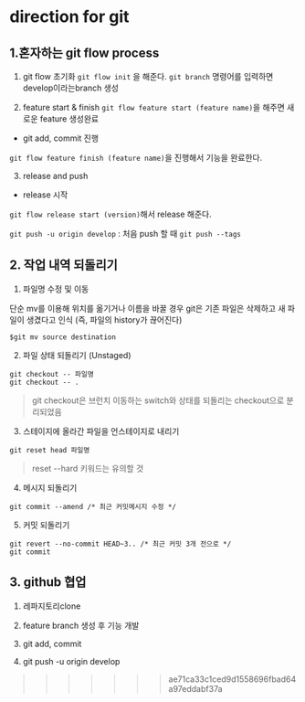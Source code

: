 # direction for git

## 1.혼자하는 git flow process

1) git flow 초기화
`git flow init` 을 해준다.
`git branch` 명령어를 입력하면 develop이라는branch 생성

2) feature start & finish
 `git flow feature start (feature name)`을 해주면 새로운 feature 생성완료

+ git add, commit 진행

`git flow feature finish (feature name)`을 진행해서 기능을 완료한다.

3) release and push
+ release 시작

`git flow release start (version)`해서 release 해준다.

`git push -u origin develop` : 처음 push 할 때
`git push --tags`




## 2. 작업 내역 되돌리기

1) 파일명 수정 및 이동

단순 mv를 이용해 위치를 옮기거나 이름을 바꿀 경우 git은 기존 파일은 삭제하고 새 파일이 생겼다고 인식 (즉, 파일의 history가 끊어진다)



```
$git mv source destination
```


2) 파일 상태 되돌리기 (Unstaged)

```
git checkout -- 파일명
git checkout -- .
```

> git checkout은 브런치 이동하는 switch와 상태를 되돌리는 checkout으로 분리되었음


3) 스테이지에 올라간 파일을 언스테이지로 내리기 

```
git reset head 파일명
```

> reset --hard 키워드는 유의할 것


4) 메시지 되돌리기


```
git commit --amend /* 최근 커밋메시지 수정 */
```


5) 커밋 되돌리기

```
git revert --no-commit HEAD~3.. /* 최근 커밋 3개 전으로 */
git commit
```

## 3. github 협업

1) 레파지토리clone

2) feature branch 생성 후 기능 개발

3) git add, commit

4) git push -u origin develop

>>>>>>> ae71ca33c1ced9d1558696fbad64a97eddabf37a
